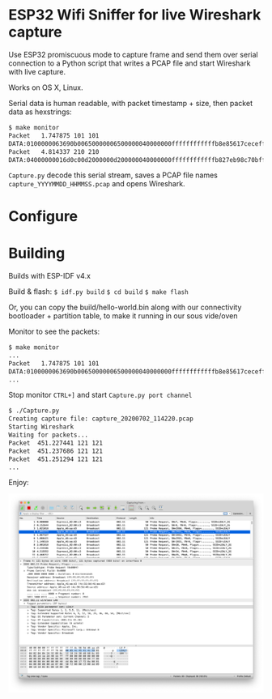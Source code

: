 # ESP32 Wifi Sniffer for live Wireshark capture

Use ESP32 promiscuous mode to capture frame and send them over serial connection to a Python script that writes a PCAP file and start Wireshark with live capture.

Works on OS X, Linux.

Serial data is human readable, with packet timestamp + size, then packet data as hexstrings:

```
$ make monitor
Packet   1.747875 101 101
DATA:0100000063690b00650000006500000040000000ffffffffffffb8e85617ceceffffffffffff80c100054c45414c59010402040b1632080c1218243048606c0301062d1aad4917ffff0000000000000000000000000000000000000000007f080400000000000040dd0b0017f20a00010400000000
Packet   4.814337 210 210
DATA:04000000016d0c00d2000000d200000040000000ffffffffffffb827eb98c70bffffffffffff80bc0000010402040b1632080c1218243048606c0301062d1a21001fff00000000000000000000000000000000000000000000dd690050f204104a000110103a00010010080002314810470010fb97404916565875a860726c0fe2c424105400080000000000000000103c00010110020002000010090002000010120002000010210001201023000120102400012010110001201049000600372a000120dd11506f9a0902020025000605005858045106dd09001018020000000000
```

`Capture.py` decode this serial stream, saves a PCAP file names `capture_YYYYMMDD_HHMMSS.pcap` and opens Wireshark.

# Configure

# Building

Builds with ESP-IDF v4.x

Build & flash:
`$ idf.py build`
`$ cd build`
`$ make flash`

Or, you can copy the build/hello-world.bin along with our connectivity bootloader + partition table, to make it running in our sous vide/oven

Monitor to see the packets:

```
$ make monitor
...
Packet   1.747875 101 101
DATA:0100000063690b00650000006500000040000000ffffffffffffb8e85617ceceffffffffffff80c100054c45414c59010402040b1632080c1218243048606c0301062d1aad4917ffff0000000000000000000000000000000000000000007f080400000000000040dd0b0017f20a00010400000000
...
```

Stop monitor `CTRL+]` and start `Capture.py port channel`

```
$ ./Capture.py
Creating capture file: capture_20200702_114220.pcap
Starting Wireshark
Waiting for packets...
Packet  451.227441 121 121
Packet  451.237686 121 121
Packet  451.251294 121 121
...
```

Enjoy:

![Wireshark screenshot](screenshot.png)

